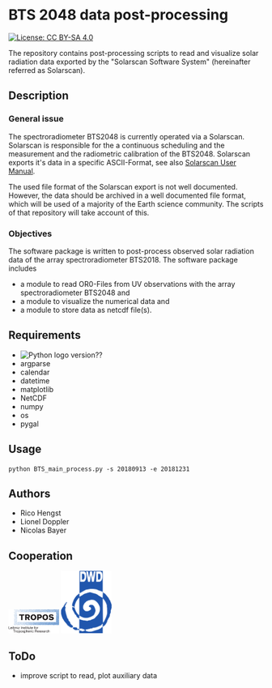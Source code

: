 # BTS 2048 data post-processing

[![License: CC BY-SA 4.0](https://licensebuttons.net/l/by-sa/4.0/80x15.png)](https://creativecommons.org/licenses/by-sa/4.0/)

The repository contains post-processing scripts to read and visualize solar radiation data exported by the  "Solarscan Software System" (hereinafter referred as Solarscan).


## Description
### General issue
The spectroradiometer BTS2048 is currently operated via a Solarscan. Solarscan is responsible for the a continuous scheduling and the measurement and the radiometric calibration of the BTS2048. Solarscan exports it's data in a specific ASCII-Format, see also [Solarscan User Manual](doc/Solarscan_BTS2048.pd).

The used file format of the Solarscan export is not well documented. However, the data should be archived in a well documented file format, which will be used of a majority of the Earth science community. The scripts of that repository will take account of this.

### Objectives
The software package is written to post-process observed solar radiation data of the array spectroradiometer BTS2018.
The software package includes
* a module to read OR0-Files from UV observations with the array spectroradiometer BTS2048 and
* a module to visualize the numerical data and
* a module to store data as netcdf file(s).


## Requirements

* <img src="https://www.python.org/static/community_logos/python-logo-generic.svg" alt="Python logo" style="width:130px;"> version??
 * argparse
 * calendar
 * datetime
 * matplotlib
 * NetCDF
 * numpy
 * os
 * pygal

## Usage
```
python BTS_main_process.py -s 20180913 -e 20181231
```

## Authors
* Rico Hengst
* Lionel Doppler
* Nicolas Bayer

## Cooperation
<img src="doc/TROPOS-Logo_ENG.svg" alt="TROPOS" style="width:100px;">  <img src="doc/Deutscherwetterdienst-logo.svg" alt="DWD" style="width:100px;">


## ToDo
* improve script to read, plot auxiliary data
